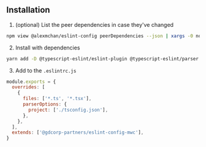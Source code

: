 ## Installation

1. (optional) List the peer dependencies in case they've changed

```sh
npm view @alexmchan/eslint-config peerDependencies --json | xargs -0 node -e "console.log(Object.keys(JSON.parse(process.argv[1])).join(' '))"
```

2. Install with dependencies

```sh
yarn add -D @typescript-eslint/eslint-plugin @typescript-eslint/parser eslint eslint-config-prettier eslint-plugin-import eslint-plugin-no-only-tests eslint-plugin-prettier eslint-plugin-react eslint-plugin-react-hooks eslint-plugin-simple-import-sort
```

3. Add to the `.eslintrc.js`

```js
module.exports = {
  overrides: [
    {
      files: ['*.ts', '*.tsx'],
      parserOptions: {
        project: ['./tsconfig.json'],
      },
    },
  ],
  extends: ['@gdcorp-partners/eslint-config-mwc'],
}
```
